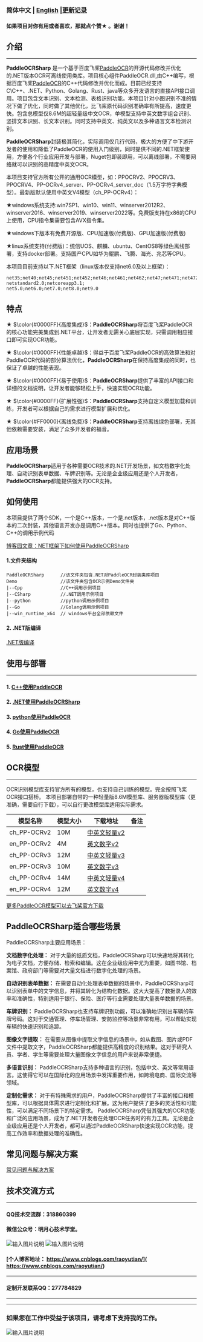 ### 简体中文 | [English](https://gitee.com/raoyutian/PaddleOCRSharp/blob/master/README_en.md)     |[更新记录](https://gitee.com/raoyutian/PaddleOCRSharp/blob/master/doc/README_update.md)


#### 如果项目对你有用或者喜欢，那就点个赞&#9733; 。谢谢！

## 介绍
-----
   **PaddleOCRSharp** 是一个基于百度飞桨[PaddleOCR](https://github.com/paddlepaddle/PaddleOCR)的开源代码修改并优化的.NET版本OCR可离线使用类库。项目核心组件PaddleOCR.dll,由C++编写，根据百度飞桨[PaddleOCR](https://github.com/paddlepaddle/PaddleOCR)的C++代码修改并优化而成。目前已经支持C\C++、.NET、Python、Golang、Rust、java等众多开发语言的直接API接口调用。项目包含文本识别、文本检测、表格识别功能。本项目针对小图识别不准的情况下做了优化，同时做了其他优化，比飞桨原代码识别准确率有所提高，速度更快。包含总模型仅8.6M的超轻量级中文OCR，单模型支持中英文数字组合识别、竖排文本识别、长文本识别。同时支持中英文、纯英文以及多种语言文本检测识别。

**PaddleOCRSharp**封装极其简化，实际调用仅几行代码，极大的方便了中下游开发者的使用和降低了PaddleOCR的使用入门级别，同时提供不同的.NET框架使用，方便各个行业应用开发与部署。Nuget包即装即用，可以离线部署，不需要网络就可以识别的高精度中英文OCR。  

本项目支持官方所有公开的通用OCR模型，如：PPOCRV2、PPOCRV3、PPOCRV4、PP-OCRv4_server、PP-OCRv4_server_doc（1.5万字符字典模型）。最新版默认使用中英文V4模型（ch_PP-OCRv4）：

&#9733;windows系统支持:win7SP1、win10、win11、winserver2012R2、winserver2016、winserver2019、winserver2022等。免费版支持在x86的CPU上使用，CPU指令集需要包含AVX指令集。

&#9733;windows下版本有免费开源版、CPU加速版(付费版)、GPU加速版(付费版)

&#9733;linux系统支持(付费版)：统信UOS、麒麟、ubuntu、CentOS8等绿色离线部署，支持docker部署。支持国产CPU如华为鲲鹏、飞腾、海光、兆芯等CPU。

本项目目前支持以下.NET框架（linux版本仅支持net6.0及以上框架）：

```
net35;net40;net45;net451;net452;net46;net461;net462;net47;net471;net472;net48;net481;
netstandard2.0;netcoreapp3.1;
net5.0;net6.0;net7.0;net8.0;net9.0

```

## 特点

&#9733; $\color{#0000FF}{高度集成}$：**PaddleOCRSharp**将百度飞桨PaddleOCR的核心功能完美集成到.NET平台，让开发者无需关心底层实现，只需调用相应接口即可实现OCR功能。

&#9733; $\color{#0000FF}{性能卓越}$：得益于百度飞桨PaddleOCR的高效算法和对PaddleOCR代码的部分算法优化，**PaddleOCRSharp**在保持高度集成的同时，也保证了卓越的性能表现。

&#9733; $\color{#0000FF}{易于使用}$：**PaddleOCRSharp**提供了丰富的API接口和详细的文档说明，让开发者能够轻松上手，快速实现OCR功能。

&#9733; $\color{#0000FF}{扩展性强}$：**PaddleOCRSharp**支持自定义模型加载和训练，开发者可以根据自己的需求进行模型扩展和优化。

&#9733; $\color{#FF0000}{离线免费}$：**PaddleOCRSharp**支持离线绿色部署，无其他依赖需要安装，满足了众多开发者的福音。

## 应用场景
**PaddleOCRSharp**适用于各种需要OCR技术的.NET开发场景，如文档数字化处理、自动识别表单数据、车牌识别等。无论是企业级应用还是个人开发者，**PaddleOCRSharp**都能提供强大的OCR支持。

## 如何使用

本项目提供了两个SDK，一个是C++版本，一个是.net版本，.net版本是对C++版本的二次封装，其他语言开发亦是调用C++版本。同时也提供了Go、Python、C++的调用示例代码

[博客园文章：NET框架下如何使用PaddleOCRSharp](https://www.cnblogs.com/raoyutian/p/15912470.html)

#### 1.文件夹结构

```
PaddleOCRSharp      //该文件夹包含.NET对PaddleOCR封装类库项目
Demo                //该文件夹包含OCR示例Demo文件夹
|--Cpp              //C++调用示例项目
|--CSharp           //.NET调用示例项目
|--python           //python调用示例项目
|--Go               //Golang调用示例项目
|--win_runtime_x64  // windows平台全部依赖文件
```
 
#### 2. .NET版编译

[.NET版编译](https://gitee.com/raoyutian/PaddleOCRSharp/blob/master/doc/Csharp.md) 


## 使用与部署
------

#### 1. [C++使用PaddleOCR](https://gitee.com/raoyutian/PaddleOCRSharp/tree/master/Demo/Cpp) 

#### 2. [.NET使用PaddleOCRSharp](https://gitee.com/raoyutian/PaddleOCRSharp/blob/master/doc/UseInCsharp.md) 

#### 3. [python使用PaddleOCR](https://gitee.com/raoyutian/PaddleOCRSharp/blob/master/Demo/python/PaddleOCRCppPython.py) 

#### 4. [Go使用PaddleOCR](https://gitee.com/raoyutian/PaddleOCRSharp/blob/master/Demo/Go/PaddleOCRgo.go) 

#### 5. [Rust使用PaddleOCR](https://gitee.com/toobo/PaddleOCRRust) 


## OCR模型
------
OCR识别模型库支持官方所有的模型，也支持自己训练的模型。完全按照飞桨OCR接口搭桥。
本项目部署自带的一种轻量版8.6M模型库、服务器版模型库（更准确，需要自行下载），可以自行更改模型库适用实际需求。

|模型名称|模型大小|下载地址|备注|
|---|---|---|---|
|ch_PP-OCRv2  |10M  |[中英文轻量v2](https://gitee.com/raoyutian/PaddleOCRSharp/raw/master/models/PP-OCRv2/inference.zip)  | |
|en_PP-OCRv2  |4M   |[英文数字v2](https://gitee.com/raoyutian/PaddleOCRSharp/raw/master/models/PP-OCRv2/en.zip)  |  |
|ch_PP-OCRv3  |12M  |[中英文轻量v3](https://gitee.com/raoyutian/PaddleOCRSharp/raw/master/models/PP-OCRv3/inference_v3.zip)|   |
|en_PP-OCRv3  |10M  |[英文数字v3](https://gitee.com/raoyutian/PaddleOCRSharp/raw/master/models/PP-OCRv3/en_v3.zip)|   |
|ch_PP-OCRv4  |14M  |[中英文轻量v4](https://gitee.com/raoyutian/PaddleOCRSharp/raw/master/models/PP-OCRv4/ch_PP-OCRv4.zip)|   |
|en_PP-OCRv4  |12M  |[英文数字v4](https://gitee.com/raoyutian/PaddleOCRSharp/raw/master/models/PP-OCRv4/en_PP-OCRv4.zip)|   |

[更多PaddleOCR模型可以去飞桨官方下载](https://gitee.com/paddlepaddle/PaddleOCR/blob/dygraph/doc/doc_ch/models_list.md)


## PaddleOCRSharp适合哪些场景

PaddleOCRSharp主要应用场景：

 **文档数字化处理：** 
对于大量的纸质文档，PaddleOCRSharp可以快速地将其转化为电子文档，方便存储、检索和编辑。这在企业级应用中尤为重要，如图书馆、档案馆、政府部门等需要对大量文档进行数字化处理的场景。

 **自动识别表单数据：** 
在需要自动化处理表单数据的场景中，PaddleOCRSharp可以识别表单中的文字信息，并将其转化为结构化数据。这大大提高了数据录入的效率和准确性，特别适用于银行、保险、医疗等行业需要处理大量表单数据的场景。

 **车牌识别：** 
PaddleOCRSharp也支持车牌识别功能，可以准确地识别出车辆的车牌号码。这对于交通管理、停车场管理、安防监控等场景非常有用，可以帮助实现车辆的快速识别和追踪。

 **图像文字提取：** 
在需要从图像中提取文字信息的场景中，如从截图、图片或PDF文件中提取文字，PaddleOCRSharp都能提供高精度的识别结果。这对于研究人员、学者、学生等需要处理大量图像文字信息的用户来说非常便捷。

 **多语言识别：** 
PaddleOCRSharp支持多种语言的识别，包括中文、英文等常用语言。这使得它可以在国际化的应用场景中发挥重要作用，如跨境电商、国际交流等领域。

 **定制化需求：** 
对于有特殊需求的用户，PaddleOCRSharp提供了丰富的接口和模型库，可以根据具体需求进行定制化和扩展。这为用户提供了更多的灵活性和可能性，可以满足不同场景下的特定需求。
PaddleOCRSharp凭借其强大的OCR功能和广泛的应用场景，成为了.NET开发者在处理OCR任务时的有力工具。无论是企业级应用还是个人开发者，都可以通过PaddleOCRSharp快速实现OCR功能，提高工作效率和数据处理的准确性。

## 常见问题与解决方案

[常见问题与解决方案](https://gitee.com/raoyutian/PaddleOCRSharp/blob/master/doc/README_question.md)


##  技术交流方式
------
#### QQ技术交流群：318860399
#### 微信公众号：明月心技术学堂。
![输入图片说明](doc/%E5%85%AC%E4%BC%97%E5%8F%B7%E4%BA%8C%E7%BB%B4%E7%A0%81.jpg)
![输入图片说明](doc/%E6%98%8E%E6%9C%88%E5%BF%83%E6%8A%80%E6%9C%AF%E5%AD%A6%E5%A0%82%E7%BE%A4%E8%81%8A%E4%BA%8C%E7%BB%B4%E7%A0%81.png)
#### [个人博客地址： https://www.cnblogs.com/raoyutian/]( https://www.cnblogs.com/raoyutian/)
-----
#### 定制开发联系QQ：277784829
-----

-----
###  如果您在工作中受益于该项目，请考虑下支持我的工作。
![输入图片说明](doc/%E8%B5%9E%E8%B5%8F%E7%A0%81.jpg)

